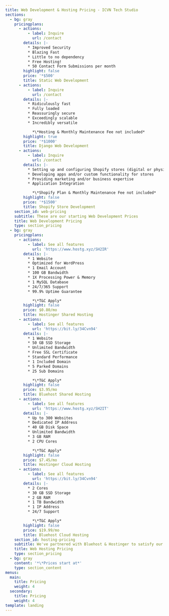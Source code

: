 ```yaml
---
title: Web Development & Hosting Pricing - ICVN Tech Studio
sections:
  - bg: gray
    pricingplans:
      - actions:
          - label: Inquire
            url: /contact
        details: |-
          * Improved Security
          * Blazing Fast
          * Little to no dependency
          * Free Hosting!
          * 50 Contact Form Submissions per month
        highlight: false
        price: '*$500'
        title: Static Web Development
      - actions:
          - label: Inquire
            url: /contact
        details: |-
          * Ridiculously fast
          * Fully loaded
          * Reassuringly secure
          * Exceedingly scalable
          * Incredibly versatile

            *\*Hosting & Monthly Maintenance Fee not included*
        highlight: true
        price: '*$1000'
        title: Django Web Development
      - actions:
          - label: Inquire
            url: /contact
        details: |-
          * Setting up and configuring Shopify stores (digital or physical)
          * Developing apps and/or custom functionality for stores
          * Providing marketing and/or business expertise
          * Application Integration

            *\*Shopify Plan & Monthly Maintenance Fee not included*
        highlight: false
        price: '*$1500'
        title: Shopify Store Development
    section_id: web-pricing
    subtitle: These are our starting Web Development Prices
    title: Web Development Pricing
    type: section_pricing
  - bg: gray
    pricingplans:
      - actions:
          - label: See all features
            url: 'https://www.hostg.xyz/SH2IR'
        details: |-
          * 1 Website
          * Optimized for WordPress
          * 1 Email Account
          * 100 GB Bandwidth
          * 1X Processing Power & Memory
          * 1 MySQL Database
          * 24/7/365 Support
          * 99.9% Uptime Guarantee

            *\*T&C Apply*
        highlight: false
        price: $0.80/mo
        title: Hostinger Shared Hosting
      - actions:
          - label: See all features
            url: 'https://bit.ly/34Cvn94'
        details: |-
          * 1 Website
          * 50 GB SSD Storage
          * Unlimited Bandwidth
          * Free SSL Certificate
          * Standard Performance
          * 1 Included Domain
          * 5 Parked Domains
          * 25 Sub Domains

            *\*T&C Apply*
        highlight: false
        price: $3.95/mo
        title: Bluehost Shared Hosting
      - actions:
          - label: See all features
            url: 'https://www.hostg.xyz/SH2IT'
        details: |-
          * Up to 300 Websites
          * Dedicated IP Address
          * 40 GB Disk Space
          * Unlimited Bandwidth
          * 3 GB RAM
          * 2 CPU Cores

            *\*T&C Apply*
        highlight: false
        price: $7.45/mo
        title: Hostinger Cloud Hosting
      - actions:
          - label: See all features
            url: 'https://bit.ly/34Cvn94'
        details: |-
          * 2 Cores
          * 30 GB SSD Storage
          * 2 GB RAM
          * 1 TB Bandwidth
          * 1 IP Address
          * 24/7 Support

            *\*T&C Apply*
        highlight: false
        price: $19.99/mo
        title: Bluehost Cloud Hosting
    section_id: hosting-pricing
    subtitle: We've partnered with Bluehost & Hostinger to satisfy our web hosting needs
    title: Web Hosting Pricing
    type: section_pricing
  - bg: gray
    content: '*\*Prices start at*'
    type: section_content
menus:
  main:
    title: Pricing
    weight: 4
  secondary:
    title: Pricing
    weight: 4
template: landing
---
```



